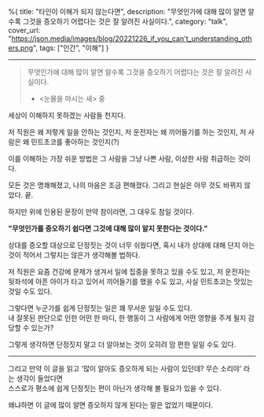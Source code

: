 %{
title: "타인이 이해가 되지 않는다면",
description: "무엇인가에 대해 많이 알면 알수록 그것을 증오하기 어렵다는 것은 잘 알려진 사실이다.",
category: "talk",
cover_url: "https://json.media/images/blog/20221226_if_you_can't_understanding_others.png",
tags: ["인간", "이해"]
}

---

> 무엇인가에 대해 많이 알면 알수록 그것을 증오하기 어렵다는 것은 잘 알려진 사실이다.
> - <눈물을 마시는 새> 중

세상이 이해하지 못하겠는 사람들 천지다.

저 직원은 왜 저렇게 일을 안하는 것인지, 저 운전자는 왜 끼어들기를 하는 것인지, 저 사람은 왜 민트초코를 좋아하는 것인지(?)

이를 이해하는 가장 쉬운 방법은 그 사람을 그냥 나쁜 사람, 이상한 사람 취급하는 것이다.

모든 것은 명쾌해졌고, 나의 마음은 조금 편해졌다. 그리고 현실은 아무 것도 바뀌지 않았다. 끝.

하지만 위에 인용된 문장이 만약 참이라면, 그 대우도 참일 것이다.

**"무엇인가를 증오하기 쉽다면 그것에 대해 많이 알지 못한다는 것이다."**

상대를 증오할 대상으로 단정짓는 것이 너무 쉬웠다면, 혹시 내가 상대에 대해 단지 아는 것이 적어서 그렇지는 않은가 생각해볼 법하다.

저 직원은 요즘 건강에 문제가 생겨서 일에 집중을 못하고 있을 수도 있고, 저 운전자는 뒷좌석에 아픈 아이가 타고 있어서 끼어들기를 했을 수도 있고, 사실 민트초코는 맛있는 것일 수도 있다.

그렇다면 누군가를 쉽게 단정짓는 일은 꽤 무서운 일일 수도 있다.\
내 잘못된 판단으로 인한 어떤 한 마디, 한 행동이 그 사람에게 어떤 영향을 주게 될지 감당할 수 있는가?

그렇게 생각하면 단정짓지 말고 더 알아보는 것이 오히려 맘 편한 일일 수도 있다.

---

그리고 만약 이 글을 읽고 '많이 알아도 증오하게 되는 사람이 있던데? 무슨 소리야' 라는 생각이 들었다면\
스스로가 평소에 쉽게 단정짓는 편이 아닌가 생각해 볼 필요가 있을 수 있다.

왜냐하면 이 글에 많이 알면 증오하지 않게 된다는 말은 없었기 때문이다.

